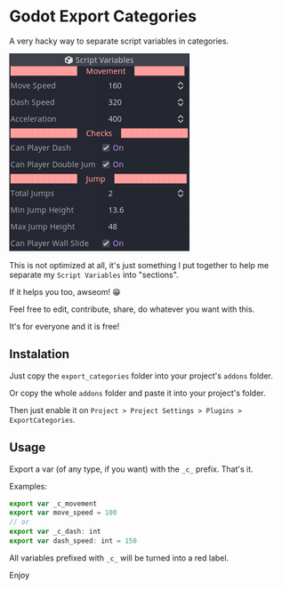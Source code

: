 # Godot Export Categories

A very hacky way to separate script variables in categories.

![screenshot](./screenshot/screenshot.png)

This is not optimized at all, it's just something I put together to help me
separate my `Script Variables` into "sections".

If it helps you too, awseom! :grin:

Feel free to edit, contribute, share, do whatever you want with this.

It's for everyone and it is free!

## Instalation

Just copy the `export_categories` folder into your project's `addons` folder.

Or copy the whole `addons` folder and paste it into your project's folder.

Then just enable it on
`Project > Project Settings > Plugins > ExportCategories`.

## Usage

Export a var (of any type, if you want) with the `_c_` prefix. That's it.

Examples:

```javascript
export var _c_movement
export var move_speed = 100
// or
export var _c_dash: int
export var dash_speed: int = 150
```

All variables prefixed with `_c_` will be turned into a red label.

Enjoy
